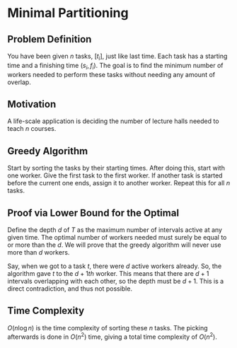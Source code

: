 # Minimal Partitioning
## Problem Definition
You have been given $n$ tasks, \[$t_i$], just like last time. Each task has a starting time and a finishing time $(s_i, f_i)$. The goal is to find the minimum number of workers needed to perform these tasks without needing any amount of overlap.

## Motivation
A life-scale application is deciding the number of lecture halls needed to teach $n$ courses.

## Greedy Algorithm
Start by sorting the tasks by their starting times. After doing this, start with one worker. Give the first task to the first worker. If another task is started before the current one ends, assign it to another worker. Repeat this for all $n$ tasks.

## Proof via Lower Bound for the Optimal
Define the depth $d$ of $T$ as the maximum number of intervals active at any given time. The optimal number of workers needed must surely be equal to or more than the $d$. We will prove that the greedy algorithm will never use more than $d$ workers.

Say, when we got to a task $t$, there were $d$ active workers already. So, the algorithm gave $t$ to the $d+1th$ worker. This means that there are $d+1$ intervals overlapping with each other, so the depth must be $d+1$. This is a direct contradiction, and thus not possible. 

## Time Complexity
$O(n \log n)$ is the time complexity of sorting these $n$ tasks. The picking afterwards is done in $O(n^2)$ time, giving a total time complexity of $O(n^2)$.
